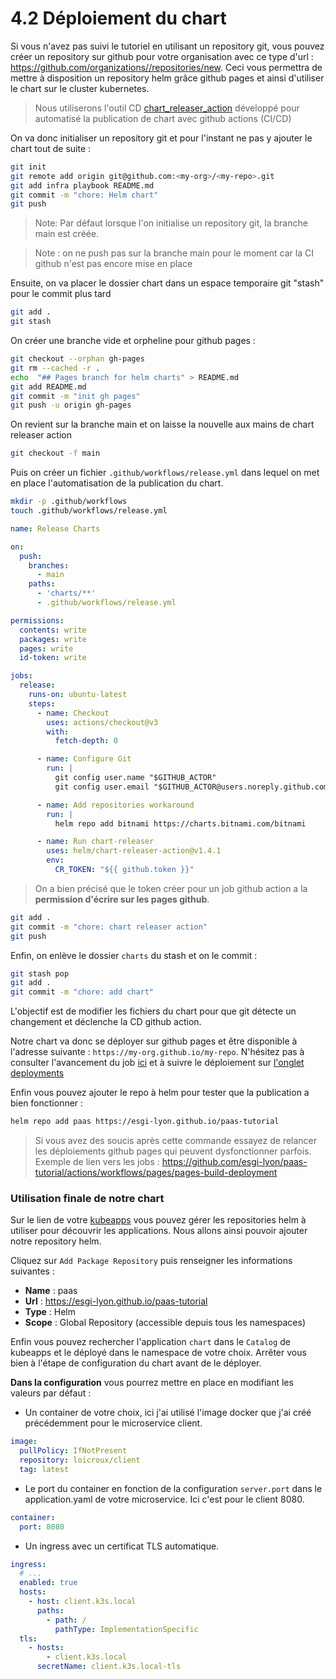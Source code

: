 # 4.2 Déploiement du chart

Si vous n'avez pas suivi le tutoriel en utilisant un repository git, vous pouvez créer un repository sur github pour votre organisation avec ce type d'url : [https://github.com/organizations/<votre-org>/repositories/new](https://github.com/organizations/<votre-org>/repositories/new). Ceci vous permettra de mettre à disposition un repository helm grâce github pages et ainsi d'utiliser le chart sur le cluster kubernetes.

> Nous utiliserons l'outil CD [chart_releaser_action](https://helm.sh/docs/howto/chart_releaser_action/) développé pour automatisé la publication de chart avec github actions (CI/CD)

On va donc initialiser un repository git et pour l'instant ne pas y ajouter le chart tout de suite :

```bash
git init
git remote add origin git@github.com:<my-org>/<my-repo>.git
git add infra playbook README.md
git commit -m "chore: Helm chart"
git push
```

> Note: Par défaut lorsque l'on initialise un repository git, la branche main est créée.

> Note : on ne push pas sur la branche main pour le moment car la CI github n'est pas encore mise en place

Ensuite, on va placer le dossier chart dans un espace temporaire git "stash" pour le commit plus tard

```bash
git add .
git stash
```

On créer une branche vide et orpheline pour github pages :

```bash
git checkout --orphan gh-pages
git rm --cached -r .
echo  "## Pages branch for helm charts" > README.md
git add README.md
git commit -m "init gh pages"
git push -u origin gh-pages
```

On revient sur la branche main et on laisse la nouvelle aux mains de chart releaser action

```bash
git checkout -f main
```

Puis on créer un fichier `.github/workflows/release.yml` dans lequel on met en place l'automatisation de la publication du chart.

```bash
mkdir -p .github/workflows
touch .github/workflows/release.yml
```

```yaml linenums="25" title=".github/workflows/release.yml"
name: Release Charts

on:
  push:
    branches:
      - main
    paths:
      - 'charts/**'
      - .github/workflows/release.yml

permissions:
  contents: write
  packages: write
  pages: write
  id-token: write

jobs:
  release:
    runs-on: ubuntu-latest
    steps:
      - name: Checkout
        uses: actions/checkout@v3
        with:
          fetch-depth: 0

      - name: Configure Git
        run: |
          git config user.name "$GITHUB_ACTOR"
          git config user.email "$GITHUB_ACTOR@users.noreply.github.com"

      - name: Add repositories workaround
        run: |
          helm repo add bitnami https://charts.bitnami.com/bitnami

      - name: Run chart-releaser
        uses: helm/chart-releaser-action@v1.4.1
        env:
          CR_TOKEN: "${{ github.token }}"

```

> On a bien précisé que le token créer pour un job github action a la **permission d'écrire sur les pages github**.


```bash
git add .
git commit -m "chore: chart releaser action"
git push
```

Enfin, on enlève le dossier `charts` du stash et on le commit :

```bash
git stash pop
git add .
git commit -m "chore: add chart"
```

L'objectif est de modifier les fichiers du chart pour que git détecte un changement et déclenche la CD github action.

Notre chart va donc se déployer sur github pages et être disponible à l'adresse suivante : `https://my-org.github.io/my-repo`. N'hésitez pas à consulter l'avancement du job [ici](https://github.com/esgi-lyon/paas-tutorial/actions/runs/) et à suivre le déploiement sur [l'onglet deployments](https://github.com/esgi-lyon/paas-tutorial/deployments)

Enfin vous pouvez ajouter le repo à helm pour tester que la publication a bien fonctionner :

```bash
helm repo add paas https://esgi-lyon.github.io/paas-tutorial
```

> Si vous avez des soucis après cette commande essayez de relancer les déploiements github pages qui peuvent dysfonctionner parfois. Exemple de lien vers les jobs : https://github.com/esgi-lyon/paas-tutorial/actions/workflows/pages/pages-build-deployment

### Utilisation finale de notre chart

Sur le lien de votre [kubeapps](https://kubeapps.k3s.local/#/c/default/ns/default/config/repos) vous pouvez gérer les repositories helm à utiliser pour découvrir les applications. Nous allons ainsi pouvoir ajouter notre repository helm. 

Cliquez sur `Add Package Repository` puis renseigner les informations suivantes :

- **Name** : paas
- **Url** : https://esgi-lyon.github.io/paas-tutorial
- **Type** : Helm
- **Scope** : Global Repository (accessible depuis tous les namespaces)

Enfin vous pouvez rechercher l'application `chart` dans le `Catalog` de kubeapps et le déployé dans le namespace de votre choix. Arrêter vous bien à l'étape de configuration du chart avant de le déployer.

**Dans la configuration** vous pourrez mettre en place en modifiant les valeurs par défaut :

- Un container de votre choix, ici j'ai utilisé l'image docker que j'ai créé précédemment pour le microservice client.

```yaml
image:
  pullPolicy: IfNotPresent
  repository: loicroux/client
  tag: latest

```

- Le port du container en fonction de la configuration `server.port` dans le application.yaml de votre microservice. Ici c'est pour le client 8080.

```yaml
container:
  port: 8080
```

- Un ingress avec un certificat TLS automatique.

```yaml
ingress:
  # ...
  enabled: true
  hosts:
    - host: client.k3s.local
      paths:
        - path: /
          pathType: ImplementationSpecific
  tls:
    - hosts:
        - client.k3s.local
      secretName: client.k3s.local-tls
```
